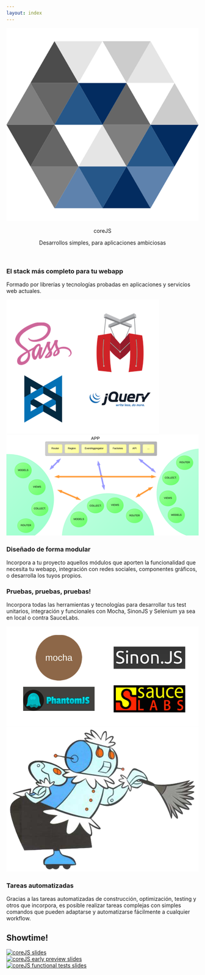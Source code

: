 ```yaml
---
layout: index
---
```

<header class="site-head">
    <div class="vertical">
        <div class="site-head-content">
            <div class="logo">
            	<img src="/assets/images/logo.png" alt="coreJS"><p class="logo-text">core<span class="logo-js">JS</span></p>
            </div>
           	<p class="subtitle">Desarrollos simples, para aplicaciones ambiciosas</p>
        </div>
    </div>
</header>

<section class="row claims">
	<div class="container">
		<div class="col-sm-6 claims-text">
			<h3>El stack más completo para tu webapp</h3>
			<p>Formado por librerías y tecnologías probadas en aplicaciones y servicios web actuales.</p>
		</div>
		<div class="col-sm-6">
			<img src="/assets/images/stack.png" alt="coreJS slides" />
		</div>
	</div>
</section>
<section class="row claims">
	<div class="container">
		<div class="col-sm-6 col-sm-push-1">
			<img src="/assets/images/modular.png" alt="coreJS slides" />
		</div>
		<div class="col-sm-6 claims-text">
			<h3>Diseñado de forma modular</h3>
			<p>Incorpora a tu proyecto aquellos módulos que aporten la funcionalidad que necesita tu webapp, integración con redes sociales, componentes gráficos, o desarrolla los tuyos propios.</p>
		</div>
	</div>
</section>
<section class="row claims">
	<div class="container">
		<div class="col-sm-6 claims-text">
			<h3>Pruebas, pruebas, pruebas!</h3>
			<p>Incorpora todas las herramientas y tecnologías para desarrollar tus test unitarios, integración y funcionales con Mocha, SinonJS y Selenium ya sea en local o contra SauceLabs.</p>
		</div>
		<div class="col-sm-6">
			<img src="/assets/images/test.png" alt="coreJS slides" />
		</div>
	</div>
</section>
<section class="row claims">
	<div class="container">
		<div class="col-sm-6 col-sm-push-2">
			<img src="/assets/images/grunt.png" alt="coreJS slides" />
		</div>
		<div class="col-sm-6 claims-text">
			<h3>Tareas automatizadas</h3>
			<p>Gracias a las tareas automatizadas de construcción, optimización, testing y otros que incorpora, es posible realizar tareas complejas con simples comandos que pueden adaptarse y automatizarse fácilmente a cualquier workflow.</p>
		</div>
	</div>
</section>


<section class="row claims claims-slides">
	<div class="container">
		<h2>Showtime!</h2>
		<div class="col-sm-4">
			<a href="http://slides.com/antai/corejs"><img src="https://s3.amazonaws.com/media-p.slid.es/thumbnails/antai/1ed378/corejs.jpg" alt="coreJS slides" /></a>
		</div>
		<div class="col-sm-4">
			<a href="http://slides.com/antai/corejs_early_preview"><img src="https://s3.amazonaws.com/media-p.slid.es/thumbnails/antai/25d18c/corejs_early_preview.jpg" alt="coreJS early preview slides" /></a>
		</div>
		<div class="col-sm-4">
			<a href="https://slides.com/antai/corejs_functional_test"><img src="https://s3.amazonaws.com/media-p.slid.es/thumbnails/antai/944247/corejs_functional_test.jpg" alt="coreJS functional tests slides" /></a>	
		</div>
	</div>
</section>
